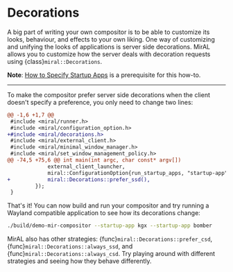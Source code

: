 # Decorations
A big part of writing your own compositor is to be able to customize its looks,
behaviour, and effects to your own liking. One way of customizing and unifying
the looks of applications is server side decorations. MirAL allows you to
customize how the server deals with decoration requests using
{class}`miral::Decorations`.

**Note**: [How to Specify Startup Apps](../how-to-specify-startup-apps) is a
prerequisite for this how-to.

---

To make the compositor prefer server side decorations when the client doesn't
specify a preference, you only need to change two lines:
```diff
@@ -1,6 +1,7 @@
 #include <miral/runner.h>
 #include <miral/configuration_option.h>
+#include <miral/decorations.h>
 #include <miral/external_client.h>
 #include <miral/minimal_window_manager.h>
 #include <miral/set_window_management_policy.h>
@@ -74,5 +75,6 @@ int main(int argc, char const* argv[])
             external_client_launcher,
             miral::ConfigurationOption{run_startup_apps, "startup-app", "App to run at startup (can be specified multiple times)"},
+            miral::Decorations::prefer_ssd(),
         });
 }
```

That's it! You can now build and run your compositor and try running a Wayland
compatible application to see how its decorations change:
```sh
./build/demo-mir-compositor --startup-app kgx --startup-app bomber
```

MirAL also has other strategies: {func}`miral::Decorations::prefer_csd`,
{func}`miral::Decorations::always_ssd`, and
{func}`miral::Decorations::always_csd`. Try playing around with different
strategies and seeing how they behave differently.

